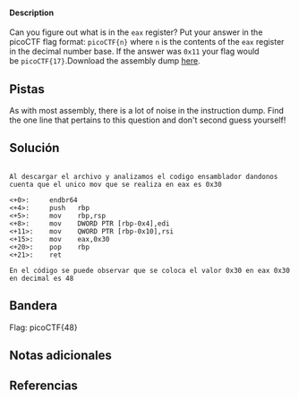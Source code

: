 
 
#### Description

Can you figure out what is in the `eax` register? Put your answer in the picoCTF flag format: `picoCTF{n}` where `n` is the contents of the `eax` register in the decimal number base. If the answer was `0x11` your flag would be `picoCTF{17}`.Download the assembly dump [here](https://artifacts.picoctf.net/c/509/disassembler-dump0_a.txt).


## Pistas

As with most assembly, there is a lot of noise in the instruction dump. Find the one line that pertains to this question and don't second guess yourself!


## Solución

``` 

Al descargar el archivo y analizamos el codigo ensamblador dandonos cuenta que el unico mov que se realiza en eax es 0x30 

<+0>:     endbr64 
<+4>:     push   rbp
<+5>:     mov    rbp,rsp
<+8>:     mov    DWORD PTR [rbp-0x4],edi
<+11>:    mov    QWORD PTR [rbp-0x10],rsi
<+15>:    mov    eax,0x30
<+20>:    pop    rbp
<+21>:    ret

En el código se puede observar que se coloca el valor 0x30 en eax 0x30 en decimal es 48
```

## Bandera
Flag: picoCTF{48}


## Notas adicionales


## Referencias
